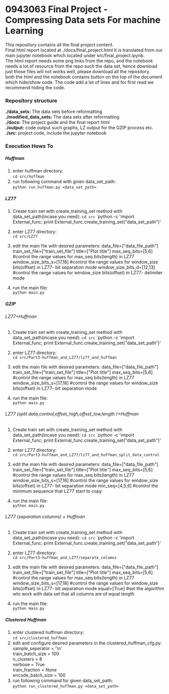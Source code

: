 # 0943063 Final Project - Compressing Data sets For machine Learning

This repository contains all the final project content.  
Final html report located at ./docs/final_project.html
It is translated from our main jupyter notebook which located under src/final_project.ipynb.  
The html report needs some png links from the repo, and the notebook needs a lot of resource from the repo such the data set,
hence download just those files will not works well, please download all the repository.  
both the html and the notebook contains button on the top of the document which hide/show code.
The code add a lot of lines and for first read we recommend hiding the code.



### Repository structure
**./data_sets:** The data sets before reformatting  
**./modified_data_sets:** The data sets after reformatting  
**./docs:** The project guide and the final report html  
**./output:** code output such graphs, LZ output for the GZIP process etc.  
**./src:** project code, include the jupyter notebook

### Execution Hows To
##### Huffman
1. enter huffman directory:  
`cd src/huffman`
2. run following command with given data_set_path:  
`python run_huffman.py <data_set_path>`

##### LZ77
1. Create train set with create_training_set method with data_set_path(incase you need):
`cd src`
`python -c 'import External_func; print External_func.create_training_set("data_set_path")'

2. enter LZ77 directory:  
`cd src/LZ77`

3. edit the main file with desired  parameters:
	data_file=["data_file_path"]
	train_set_file=["train_set_file"]
	title=["Plot title"]
	max_seq_bits=[5,6]          #control the range values for max_seq bits(length) in LZ77
	window_size_bits_s=[17,18]  #control the range values for window_size bits(offset) in LZ77- bit separation mode
	window_size_bits_d=[12,13]  #control the range values for window_size bits(offset) in LZ77- delimiter mode
4. run the main file:  
`python main.py`

##### GZIP
###### LZ77+Huffman
1. Create train set with create_training_set method with data_set_path(incase you need):
`cd src`
`python -c 'import External_func; print External_func.create_training_set("data_set_path")'

2. enter LZ77 directory:  
`cd src/Part3-huffman_and_LZ77/lz77_and_huffman`

3. edit the main file with desired  parameters:
	data_file=["data_file_path"]
	train_set_file=["train_set_file"]
	title=["Plot title"]
	max_seq_bits=[5,6]          #control the range values for max_seq bits(length) in LZ77
	window_size_bits_s=[17,18]  #control the range values for window_size bits(offset) in LZ77- bit separation mode

4. run the main file:  
`python main.py`

###### LZ77 (split data,control,offset_high,offset_low,length )+Huffman
1. Create train set with create_training_set method with data_set_path(incase you need):
`cd src`
`python -c 'import External_func; print External_func.create_training_set("data_set_path")'

2. enter LZ77 directory:  
`cd src/Part3-huffman_and_LZ77/lz77_and_huffman_split_data_control`

3. edit the main file with desired  parameters:
	data_file=["data_file_path"]
	train_set_file=["train_set_file"]
	title=["Plot title"]
	max_seq_bits=[5,6]          #control the range values for max_seq bits(length) in LZ77
	window_size_bits_s=[17,18]  #control the range values for window_size bits(offset) in LZ77- bit separation mode
	min_seq=[4,5,6]             #control the minimum sequence that LZ77  start to copy

4. run the main file:  
`python main.py`

###### LZ77 (separation columns) + Huffman  
1. Create train set with create_training_set method with data_set_path(incase you need):
`cd src`
`python -c 'import External_func; print External_func.create_training_set("data_set_path")'

2. enter LZ77 directory:  
`cd src/Part3-huffman_and_LZ77/separate_columns`

3. edit the main file with desired  parameters:
	data_file=["data_file_path"]
	train_set_file=["train_set_file"]
	title=["Plot title"]
	max_seq_bits=[5,6]          #control the range values for max_seq bits(length) in LZ77
	window_size_bits_s=[17,18]  #control the range values for window_size bits(offset) in LZ77- bit separation mode
	equal=[True]                #set the algorithm wto work with data set that all columns are of equal length

4. run the main file:  
`python main.py`

##### Clustered Huffman
1. enter clustered huffman directory:  
`cd src/clustered_huffman`  
2. edit and configure desired parameters in the clustered_huffman_cfg.py:  
        sample_seperator = '\n'  
        train_batch_size = 100  
        n_clusters = 8  
        verbose = True  
        train_fraction = None  
        encode_batch_size = 100
3. run following command for given data_set_path:  
`python run_clustered_huffman.py <data_set_path>`
